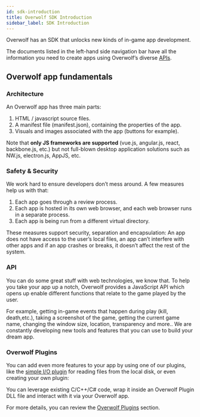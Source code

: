 ```yaml
---
id: sdk-introduction
title: Overwolf SDK Introduction
sidebar_label: SDK Introduction
---
```


Overwolf has an SDK that unlocks new kinds of in-game app development.

The documents listed in the left-hand side navigation bar have all the information you need to create apps using Overwolf’s diverse [APIs](../api/overwolf-api-overview).

## Overwolf app fundamentals

### Architecture

An Overwolf app has three main parts:

1. HTML / javascript source files.
2. A manifest file (manifest.json), containing the properties of the app.
3. Visuals and images associated with the app (buttons for example).

Note that **only JS frameworks are supported** (vue.js, angular.js, react, backbone.js, etc.) but not full-blown desktop application solutions such as NW.js, electron.js, AppJS, etc.

### Safety & Security

We work hard to ensure developers don’t mess around. A few measures help us with that:

1. Each app goes through a review process.
2. Each app is hosted in its own web browser, and each web browser runs in a separate process.
3. Each app is being run from a different virtual directory.

These measures support security, separation and encapsulation: An app does not have access to the user’s local files, an app can’t interfere with other apps and if an app crashes or breaks, it doesn’t affect the rest of the system.

### API

You can do some great stuff with web technologies, we know that. To help you take your app up a notch, Overwolf provides a JavaScript API which opens up enable different functions that relate to the game played by the user.

For example, getting in-game events that happen during play (kill, death,etc.),  taking a screenshot of the game, getting the current game name, changing the window size, location, transparency and more.. We are constantly developing new tools and features that you can use to build your dream app.

### Overwolf Plugins

You can add even more features to your app by using one of our plugins, like the [simple I/O plugin](../topics/simple-io-plugin) for reading files from the local disk, or even creating your own plugin:

You can leverage existing C/C++/C# code, wrap it inside an Overwolf Plugin DLL file and interact with it via your Overwolf app.

For more details, you can review the [Overwolf Plugins](../topics/plugins-overview) section.
